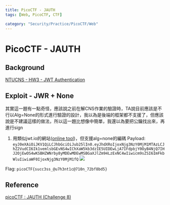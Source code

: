 ```yaml
---
title: PicoCTF - JAUTH
tags: [Web, PicoCTF, CTF]

category: "Security/Practice/PicoCTF/Web"
---
```


# PicoCTF - JAUTH
<!-- more -->

## Background
[NTUCNS - HW3 - JWT Authentication](https://hackmd.io/JO7xByQgQWK67eU0goHMeA?view#c)

## Exploit - JWR + None
其實這一題有一點奇怪，應該說之前在解CNS作業的驗證時，TA說目前應該是不行以Alg=None的形式進行驗證的設計，我以為是後端的框架都不支援了，但應該說是不建議這樣的做法，所以這一題比想像中簡單，我還以為要把公鑰找出來，再進行sign
1. 用類似jwt.io的網站([online tool](https://token.dev/))，但支援alg=none的編碼
Payload: `eyJ0eXAiOiJKV1QiLCJhbGciOiJub25lIn0.eyJhdXRoIjoxNjg3NzY0MjM1MTAzLCJhZ2VudCI6Ik1vemlsbGEvNS4wIChXaW5kb3dzIE5UIDEwLjA7IFdpbjY0OyB4NjQ7IHJ2OjEwOS4wKSBHZWNrby8yMDEwMDEwMSBGaXJlZm94LzExNC4wIiwicm9sZSI6ImFkbWluIiwiaWF0IjoxNjg3NzY0MjM1fQ`
![](https://hackmd.io/_uploads/B1vcsALOn.png)


Flag: `picoCTF{succ3ss_@u7h3nt1c@710n_72bf8bd5}`

## Reference
[ picoCTF : JAUTH (Challenge 8) ](https://youtu.be/njsjTVcwGwY)